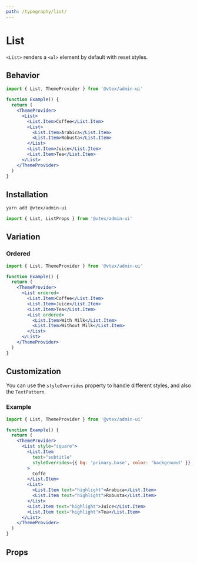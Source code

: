 ```yaml
---
path: /typography/list/
---
```


# List

`<List>` renders a `<ul>` element by default with reset styles.

## Behavior

```jsx
import { List, ThemeProvider } from '@vtex/admin-ui'

function Example() {
  return (
    <ThemeProvider>
      <List>
        <List.Item>Coffee</List.Item>
        <List>
          <List.Item>Arabica</List.Item>
          <List.Item>Robusta</List.Item>
        </List>
        <List.Item>Juice</List.Item>
        <List.Item>Tea</List.Item>
      </List>
    </ThemeProvider>
  )
}
```

## Installation

```sh static
yarn add @vtex/admin-ui
```

```jsx static
import { List, ListProps } from '@vtex/admin-ui'
```

## Variation

### Ordered

```jsx
import { List, ThemeProvider } from '@vtex/admin-ui'

function Example() {
  return (
    <ThemeProvider>
      <List ordered>
        <List.Item>Coffee</List.Item>
        <List.Item>Juice</List.Item>
        <List.Item>Tea</List.Item>
        <List ordered>
          <List.Item>With Milk</List.Item>
          <List.Item>Without Milk</List.Item>
        </List>
      </List>
    </ThemeProvider>
  )
}
```

## Customization

You can use the `styleOverrides` property to handle different styles, and also the `TextPattern`.

### Example

```jsx
import { List, ThemeProvider } from '@vtex/admin-ui'

function Example() {
  return (
    <ThemeProvider>
      <List style="square">
        <List.Item
          text="subtitle"
          styleOverrides={{ bg: 'primary.base', color: 'background' }}
        >
          Coffe
        </List.Item>
        <List>
          <List.Item text="highlight">Arabica</List.Item>
          <List.Item text="highlight">Robusta</List.Item>
        </List>
        <List.Item text="highlight">Juice</List.Item>
        <List.Item text="highlight">Tea</List.Item>
      </List>
    </ThemeProvider>
  )
}
```

## Props

<propdetails heading="List" component="List">
</propdetails>

<propdetails heading="List.Item" component="ListItem">
</propdetails>
